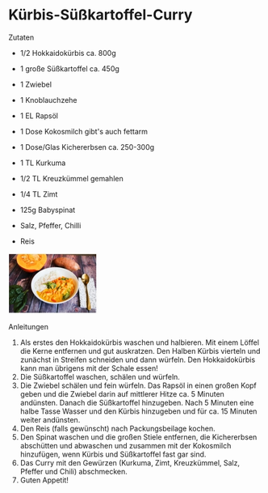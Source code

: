 # Kürbis-Süßkartoffel-Curry

Zutaten

- 1/2 Hokkaidokürbis ca. 800g

- 1 große Süßkartoffel ca. 450g

- 1 Zwiebel

- 1 Knoblauchzehe

- 1 EL Rapsöl

- 1 Dose Kokosmilch gibt's auch fettarm

- 1 Dose/Glas Kichererbsen ca. 250-300g

- 1 TL Kurkuma

- 1/2 TL Kreuzkümmel gemahlen

- 1/4 TL Zimt

- 125g Babyspinat

- Salz, Pfeffer, Chilli

- Reis

![](../_bilder/Süßkartoffel-Kürbis-Curry.jpg)

Anleitungen

1. Als erstes den Hokkaidokürbis waschen und halbieren. Mit einem Löffel
   die Kerne entfernen und gut auskratzen. Den Halben Kürbis vierteln und
   zunächst in Streifen schneiden und dann würfeln.
   Den Hokkaidokürbis kann man übrigens mit der Schale essen!
2. Die Süßkartoffel waschen, schälen und würfeln.
3. Die Zwiebel schälen und fein würfeln. Das Rapsöl in einen großen Kopf
   geben und die Zwiebel darin auf mittlerer Hitze ca. 5 Minuten
   andünsten. Danach die Süßkartoffel hinzugeben. Nach 5 Minuten eine
   halbe Tasse Wasser und den Kürbis hinzugeben und für ca. 15 Minuten
   weiter andünsten.
4. Den Reis (falls gewünscht) nach Packungsbeilage kochen.
5. Den Spinat waschen und die großen Stiele entfernen, die Kichererbsen
   abschütten und abwaschen und zusammen mit der Kokosmilch
   hinzufügen, wenn Kürbis und Süßkartoffel fast gar sind.
6. Das Curry mit den Gewürzen (Kurkuma, Zimt, Kreuzkümmel, Salz,
   Pfeffer und Chili) abschmecken.
7. Guten Appetit!
